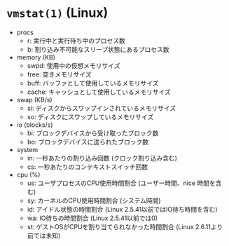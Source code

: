 # `vmstat(1)` (Linux)
- procs
  - r: 実行中と実行待ち中のプロセス数
  - b: 割り込み不可能なスリープ状態にあるプロセス数
- memory (KB)
  - swpd: 使用中の仮想メモリサイズ
  - free: 空きメモリサイズ
  - buff: バッファとして使用しているメモリサイズ
  - cache: キャッシュとして使用しているメモリサイズ
- swap (KB/s)
  - si: ディスクからスワップインされているメモリサイズ
  - so: ディスクにスワップしているメモリサイズ
- io (blocks/s)
  - bi: ブロックデバイスから受け取ったブロック数
  - bo: ブロックデバイスに送られたブロック数
- system
  - in: 一秒あたりの割り込み回数 (クロック割り込み含む)
  - cs: 一秒あたりのコンテキストスイッチ回数
- cpu (%)
  - us: ユーザプロセスのCPU使用時間割合 (ユーザー時間、nice 時間を含む)
  - sy: カーネルのCPU使用時間割合 (システム時間)
  - id: アイドル状態の時間割合 (Linux 2.5.41以前ではIO待ち時間を含む)
  - wa: IO待ちの時間割合 (Linux 2.5.41以前では0)
  - st: ゲストOSがCPUを割り当てられなかった時間割合 (Linux 2.6.11より前では未知)
